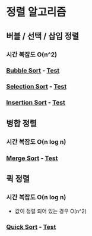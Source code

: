 # 정렬 알고리즘

## 버블 / 선택 / 삽입 정렬 
### 시간 복잡도 O(n^2)

### [Bubble Sort](src/main/java/sorting/BubbleSort.java) - [Test](src/test/java/sorting/BubbleSortTest.java)

### [Selection Sort](src/main/java/sorting/SelectionSort.java) - [Test](src/test/java/sorting/SelectionSortTest.java)

### [Insertion Sort](src/main/java/sorting/InsertionSort.java) - [Test](src/test/java/sorting/InsertionSortTest.java)

## 병합 정렬 
### 시간 복잡도 O(n log n) 

### [Merge Sort](src/main/java/sorting/MergeSort.java) - [Test](src/test/java/sorting/MergeSortTest.java)


## 퀵 정렬
### 시간 복잡도 O(n log n)
- 값이 정렬 되어 있는 경우 O(n^2)
### [Quick Sort](src/main/java/sorting/QuickSort.java) - [Test](src/test/java/sorting/QuickSortTest.java)